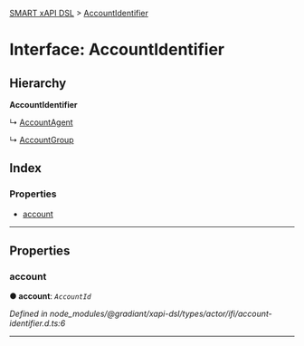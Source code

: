 [SMART xAPI DSL](../README.md) > [AccountIdentifier](../interfaces/accountidentifier.md)

# Interface: AccountIdentifier

## Hierarchy

**AccountIdentifier**

↳  [AccountAgent](accountagent.md)

↳  [AccountGroup](accountgroup.md)

## Index

### Properties

* [account](accountidentifier.md#account)

---

## Properties

<a id="account"></a>

###  account

**● account**: *`AccountId`*

*Defined in node_modules/@gradiant/xapi-dsl/types/actor/ifi/account-identifier.d.ts:6*

___

